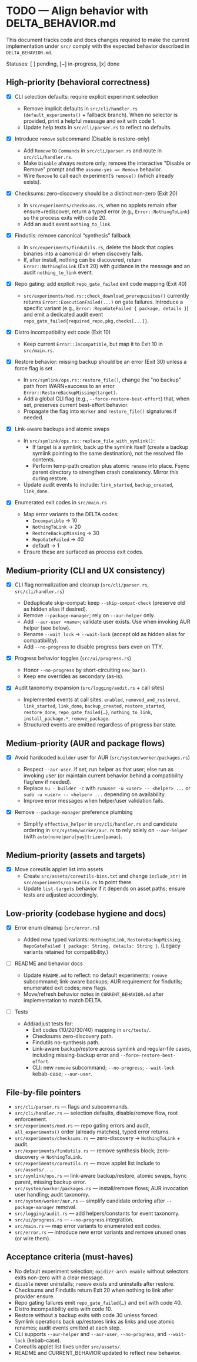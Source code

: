 # TODO — Align behavior with DELTA_BEHAVIOR.md

This document tracks code and docs changes required to make the current implementation under `src/` comply with the expected behavior described in `DELTA_BEHAVIOR.md`.

Statuses: [ ] pending, [~] in-progress, [x] done

## High-priority (behavioral correctness)

- [x] CLI selection defaults: require explicit experiment selection
  - Remove implicit defaults in `src/cli/handler.rs` (`default_experiments()` + fallback branch). When no selector is provided, print a helpful message and exit with code 1.
  - Update help texts in `src/cli/parser.rs` to reflect no defaults.

- [x] Introduce `remove` subcommand (Disable is restore-only)
  - Add `Remove` to `Commands` in `src/cli/parser.rs` and route in `src/cli/handler.rs`.
  - Make `Disable` always restore only; remove the interactive "Disable or Remove" prompt and the `assume-yes => Remove` behavior.
  - Wire `Remove` to call each experiment’s `remove()` (which already exists).

- [x] Checksums: zero-discovery should be a distinct non-zero (Exit 20)
  - In `src/experiments/checksums.rs`, when no applets remain after ensure+rediscover, return a typed error (e.g., `Error::NothingToLink`) so the process exits with code 20.
  - Add an audit event `nothing_to_link`.

- [x] Findutils: remove canonical “synthesis” fallback
  - In `src/experiments/findutils.rs`, delete the block that copies binaries into a canonical dir when discovery fails.
  - If, after install, nothing can be discovered, return `Error::NothingToLink` (Exit 20) with guidance in the message and an audit `nothing_to_link` event.

- [x] Repo gating: add explicit `repo_gate_failed` exit code mapping (Exit 40)
  - `src/experiments/mod.rs::check_download_prerequisites()` currently returns `Error::ExecutionFailed(...)` on gate failures. Introduce a specific variant (e.g., `Error::RepoGateFailed { package, details }`) and emit a dedicated audit event `repo_gate_failed{required_repo,pkg,checks[...]}`.

- [x] Distro incompatibility exit code (Exit 10)
  - Keep current `Error::Incompatible`, but map it to Exit 10 in `src/main.rs`.

- [x] Restore behavior: missing backup should be an error (Exit 30) unless a force flag is set
  - In `src/symlink/ops.rs::restore_file()`, change the "no backup" path from WARN+success to an error `Error::RestoreBackupMissing(target)`.
  - Add a global CLI flag (e.g., `--force-restore-best-effort`) that, when set, preserves current best-effort behavior.
  - Propagate the flag into `Worker` and `restore_file()` signatures if needed.

- [x] Link-aware backups and atomic swaps
  - In `src/symlink/ops.rs::replace_file_with_symlink()`:
    - If target is a symlink, back up the symlink itself (create a backup symlink pointing to the same destination), not the resolved file contents.
    - Perform temp-path creation plus atomic `rename` into place. Fsync parent directory to strengthen crash consistency. Mirror this during restore.
  - Update audit events to include: `link_started`, `backup_created`, `link_done`.

- [x] Enumerated exit codes in `src/main.rs`
  - Map error variants to the DELTA codes:
    - `Incompatible` → 10
    - `NothingToLink` → 20
    - `RestoreBackupMissing` → 30
    - `RepoGateFailed` → 40
    - default → 1
  - Ensure these are surfaced as process exit codes.

## Medium-priority (CLI and UX consistency)

- [x] CLI flag normalization and cleanup (`src/cli/parser.rs`, `src/cli/handler.rs`)
  - Deduplicate skip-compat: keep `--skip-compat-check` (preserve old as hidden alias if desired).
  - Remove `--package-manager`; rely on `--aur-helper` only.
  - Add `--aur-user <name>`; validate user exists. Use when invoking AUR helper (see below).
  - Rename `--wait_lock` → `--wait-lock` (accept old as hidden alias for compatibility).
  - Add `--no-progress` to disable progress bars even on TTY.

- [x] Progress behavior toggles (`src/ui/progress.rs`)
  - Honor `--no-progress` by short-circuiting `new_bar()`.
  - Keep env overrides as secondary (as-is).

- [x] Audit taxonomy expansion (`src/logging/audit.rs` + call sites)
  - Implemented events at call sites: `enabled`, `removed_and_restored`, `link_started`, `link_done`, `backup_created`, `restore_started`, `restore_done`, `repo_gate_failed{…}`, `nothing_to_link`, `install_package.*`, `remove_package`.
  - Structured events are emitted regardless of progress bar state.

## Medium-priority (AUR and package flows)

- [x] Avoid hardcoded `builder` user for AUR (`src/system/worker/packages.rs`)
  - Respect `--aur-user`. If set, run helper as that user; else run as invoking user (or maintain current behavior behind a compatibility flag/env if needed).
  - Replace `su - builder -c` with `runuser -u <user> -- <helper> ...` or `sudo -u <user> -- <helper> ...` depending on availability.
  - Improve error messages when helper/user validation fails.

- [x] Remove `--package-manager` preference plumbing
  - Simplify `effective_helper` in `src/cli/handler.rs` and candidate ordering in `src/system/worker/aur.rs` to rely solely on `--aur-helper` (with `auto|none|paru|yay|trizen|pamac`).

## Medium-priority (assets and targets)

- [x] Move coreutils applet list into assets
  - Create `src/assets/coreutils-bins.txt` and change `include_str!` in `src/experiments/coreutils.rs` to point there.
  - Update `list-targets` behavior if it depends on asset paths; ensure tests are adjusted accordingly.

## Low-priority (codebase hygiene and docs)

- [x] Error enum cleanup (`src/error.rs`)
  - Added new typed variants: `NothingToLink`, `RestoreBackupMissing`, `RepoGateFailed { package: String, details: String }`. (Legacy variants retained for compatibility.)

- [ ] README and behavior docs
  - Update `README.md` to reflect: no default experiments; `remove` subcommand; link-aware backups; AUR requirement for findutils; enumerated exit codes; new flags.
  - Move/refresh behavior notes in `CURRENT_BEHAVIOR.md` after implementation to match DELTA.

- [ ] Tests
  - Add/adjust tests for:
    - Exit codes (10/20/30/40) mapping in `src/tests/`.
    - Checksums zero-discovery path.
    - Findutils no-synthesis path.
    - Link-aware backup/restore across symlink and regular-file cases, including missing-backup error and `--force-restore-best-effort`.
    - CLI: new `remove` subcommand; `--no-progress`; `--wait-lock` kebab-case; `--aur-user`.

## File-by-file pointers

- `src/cli/parser.rs` — flags and subcommands.
- `src/cli/handler.rs` — selection defaults, disable/remove flow, root enforcement.
- `src/experiments/mod.rs` — repo gating errors and audit, `all_experiments()` order (already matches), typed error returns.
- `src/experiments/checksums.rs` — zero-discovery → `NothingToLink` + audit.
- `src/experiments/findutils.rs` — remove synthesis block; zero-discovery → `NothingToLink`.
- `src/experiments/coreutils.rs` — move applet list include to `src/assets/...`.
- `src/symlink/ops.rs` — link-aware backup/restore, atomic swaps, fsync parent, missing backup error.
- `src/system/worker/packages.rs` — install/remove flows; AUR invocation user handling; audit taxonomy.
- `src/system/worker/aur.rs` — simplify candidate ordering after `--package-manager` removal.
- `src/logging/audit.rs` — add helpers/constants for event taxonomy.
- `src/ui/progress.rs` — `--no-progress` integration.
- `src/main.rs` — map error variants to enumerated exit codes.
- `src/error.rs` — introduce new error variants and remove unused ones (or wire them).

## Acceptance criteria (must-haves)

- No default experiment selection; `oxidizr-arch enable` without selectors exits non-zero with a clear message.
- `disable` never uninstalls; `remove` exists and uninstalls after restore.
- Checksums and Findutils return Exit 20 when nothing to link after provider ensure.
- Repo gating failures emit `repo_gate_failed{…}` and exit with code 40.
- Distro incompatibility exits with code 10.
- Restore without a backup exits with code 30 unless forced.
- Symlink operations back up/restores links as links and use atomic renames; audit events emitted at each step.
- CLI supports `--aur-helper` and `--aur-user`, `--no-progress`, and `--wait-lock` (kebab-case).
- Coreutils applet list lives under `src/assets/`.
- README and CURRENT_BEHAVIOR updated to reflect new behavior.
